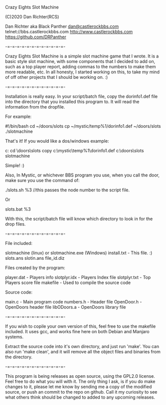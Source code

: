 Crazy Eights Slot Machine<p>
(C)2020 Dan Richter(RCS)

Dan Richter
aka Black Panther
dan@castlerockbbs.com
telnet://bbs.castlerockbbs.com
http://www.castlerockbbs.com
https://github.com/DRPanther

-=-=-=-=-=-=-=-=-=-=-=-=-

Crazy Eights Slot Machine is a simple slot machine game that I wrote. It
is a basic style slot machine, with some components that I decided to add
on, such as a top player report, adding commas to the numbers to make them
more readable, etc. In all honesty, I started working on this, to take my
mind of off other projects that I should be working on. :)

-=-=-=-=-=-=-=-=-=-=-=-=-

Installation is really easy. In your script/batch file, copy the dorinfo1.def
file into the directory that you installed this program to. It will read the 
information from the dropfile.

For example:

#!/bin/bash
cd ~/doors/slots
cp ~/mystic/temp%1/dorinfo1.def ~/doors/slots
./slotmachine

That's it! If you would like a dos/windows example:

c:
cd \doors\slots
copy c:\mystic\temp%1\dorinfo1.def c:\doors\slots\
slotmachine

Simple! :)

Also, In Mystic, or whichever BBS program you use, when you call the door, 
make sure you use the command of: 

./slots.sh %3  //this passes the node number to the script file.

Or

slots.bat %3

With this, the script/batch file will know which directory to look in for the
drop files. 

-=-=-=-=-=-=-=-=-=-=-=-=-

File included:

slotmachine (linux) or slotmachine.exe (Windows)
install.txt - This file. :)
slots.ans
slotin.ans
file_id.diz

Files created by the program:

player.dat - Players info
slotplyr.idx - Players Index file
slotplyr.txt - Top Players score file
makefile - Used to compile the source code

Source code:

main.c - Main program code
numbers.h - Header file
OpenDoor.h - OpenDoors header file
libODoors.a - OpenDoors library file

-=-=-=-=-=-=-=-=-=-=-=-=-

If you wish to copile your own version of this, feel free to use the makefile
included. It uses gcc, and works fine here on both Debian and Manjaro systems.

Extract the source code into it's own directory, and just run 'make'. You can
also run 'make clean', and it will remove all the object files and binaries
from the directory.

-=-=-=-=-=-=-=-=-=-=-=-=-

This program is being releases as open source, using the GPL2.0 license. Feel
free to do what you will with it. The only thing I ask, is if you do make
changes to it, please let me know by sending me a copy of the modified source,
or push an commit to the repo on github. Call it my curiosity to see what
others think should be changed to added to any upcoming releases.
